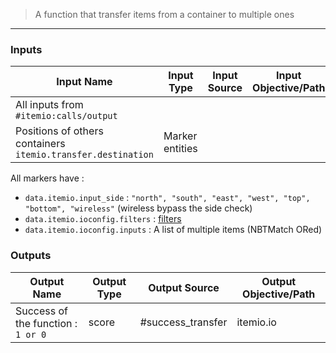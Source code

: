 > A function that transfer items from a container to multiple ones

---

### Inputs

| Input Name                                                        | Input Type   | Input Source             | Input Objective/Path             | 
| ---                                                               | ---          | ---                      | ---                              |
| All inputs from `#itemio:calls/output`                            |              |                          |                                  |
| Positions of others containers ``itemio.transfer.destination``    | Marker entities |                          |                                  |

All markers have : 
- ``data.itemio.input_side`` : ```"north", "south", "east", "west", "top", "bottom", "wireless"``` (wireless bypass the side check)
- ``data.itemio.ioconfig.filters`` : [filters](https://edayot.github.io/ItemIO/filters/index.html)
- ``data.itemio.ioconfig.inputs`` : A list of multiple items (NBTMatch ORed)




### Outputs

| Output Name                                       | Output Type  | Output Source            | Output Objective/Path            |
| ---                                               | ---          | ---                      | ---                              |
| Success of the function : <br>`1 or 0`            | score        | #success_transfer        | itemio.io                        | 


